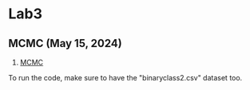 # Lab3

## MCMC (May 15, 2024)
1. [MCMC](https://github.com/srossi93/asi-labs/blob/master/lab_week3-public/Bayesian_Logistic_Regression_MCMC.ipynb)

To run the code, make sure to have the "binaryclass2.csv" dataset too.
